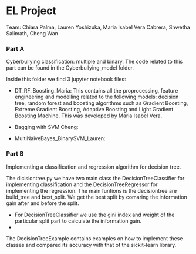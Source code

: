 # EL Project
Team: Chiara Palma, Lauren Yoshizuka, Maria Isabel Vera Cabrera, Shwetha Salimath, Cheng Wan

### Part A

Cyberbullying classification: multiple and binary.
The code related to this part can be found in the Cyberbullying_model folder. 

Inside this folder we find 3 jupyter notebook files:

- DT_RF_Boosting_Maria: This contains all the proprocessing, feature engineering and modelling related to the following models: decision tree, random forest and boosting algorithms such as Gradient Boosting, Extreme Gradient Boosting, Adaptive Boosting and Light Gradient Boosting Machine. This was developed by Maria Isabel Vera.

- Bagging with SVM Cheng:

- MultiNaiveBayes_BinarySVM_Lauren:

### Part B
Implementing a classification and regression algorithm for decision tree.

The dicisiontree.py we have two main class the DecisionTreeClassifier for implementing classification and the DecisionTreeRegressor for implementing the regression.
The main funtions is the decisiontree are build_tree and best_split. We get the best split by comaring the information gain after and before the split.
- For DecisionTreeClassifier we use the gini index and weight of the particular split part to calculate the information gain.
- 

The DecisionTreeExample contains examples on how to implement these classes and compared its accuracy with that of the sickit-learn library.
